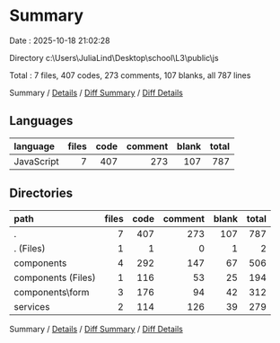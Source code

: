 # Summary

Date : 2025-10-18 21:02:28

Directory c:\\Users\\JuliaLind\\Desktop\\school\\L3\\public\\js

Total : 7 files,  407 codes, 273 comments, 107 blanks, all 787 lines

Summary / [Details](details.md) / [Diff Summary](diff.md) / [Diff Details](diff-details.md)

## Languages
| language | files | code | comment | blank | total |
| :--- | ---: | ---: | ---: | ---: | ---: |
| JavaScript | 7 | 407 | 273 | 107 | 787 |

## Directories
| path | files | code | comment | blank | total |
| :--- | ---: | ---: | ---: | ---: | ---: |
| . | 7 | 407 | 273 | 107 | 787 |
| . (Files) | 1 | 1 | 0 | 1 | 2 |
| components | 4 | 292 | 147 | 67 | 506 |
| components (Files) | 1 | 116 | 53 | 25 | 194 |
| components\\form | 3 | 176 | 94 | 42 | 312 |
| services | 2 | 114 | 126 | 39 | 279 |

Summary / [Details](details.md) / [Diff Summary](diff.md) / [Diff Details](diff-details.md)